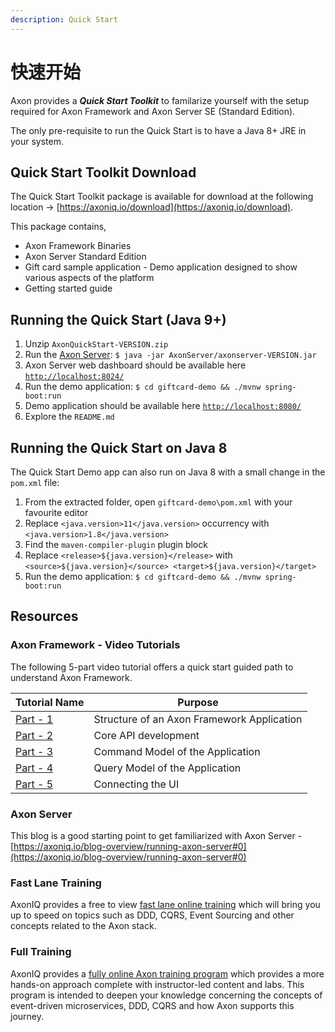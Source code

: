 ```yaml
---
description: Quick Start
---
```


# 快速开始

Axon provides a _**Quick Start Toolkit**_ to familarize yourself with the setup required for Axon Framework and Axon Server SE (Standard Edition).

The only pre-requisite to run the Quick Start is to have a Java 8+ JRE in your system.

## Quick Start Toolkit Download

The Quick Start Toolkit package is available for download at the following location -> [https://axoniq.io/download](https://axoniq.io/download).

This package contains,

* Axon Framework Binaries
* Axon Server Standard Edition
* Gift card sample application - Demo application designed to show various aspects of the platform
* Getting started guide

## Running the Quick Start (Java 9+)

1. Unzip `AxonQuickStart-VERSION.zip`
2. Run the [Axon Server](../axon-server-introduction.md): `$ java -jar AxonServer/axonserver-VERSION.jar`
3. Axon Server web dashboard should be available here [`http://localhost:8024/`](http://localhost:8024/)
4. Run the demo application: `$ cd giftcard-demo && ./mvnw spring-boot:run`
5. Demo application should be available here [`http://localhost:8080/`](http://localhost:8080/)
6. Explore the `README.md`

## Running the Quick Start on Java 8

The Quick Start Demo app can also run on Java 8 with a small change in the `pom.xml` file:

1. From the extracted folder, open `giftcard-demo\pom.xml` with your favourite editor
2. Replace `<java.version>11</java.version>` occurrency with `<java.version>1.8</java.version>`
3. Find the `maven-compiler-plugin` plugin block
4. Replace `<release>${java.version}</release>` with `<source>${java.version}</source> <target>${java.version}</target>`
5. Run the demo application: `$ cd giftcard-demo && ./mvnw spring-boot:run`

## Resources

### Axon Framework - Video Tutorials

The following 5-part video tutorial offers a quick start guided path to understand Axon Framework.

| Tutorial Name                                           | Purpose                                    |
| ------------------------------------------------------- | ------------------------------------------ |
| [Part - 1](https://www.youtube.com/watch?v=tqn9p8Duy54) | Structure of an Axon Framework Application |
| [Part - 2](https://www.youtube.com/watch?v=vnCxjWZrrk0) | Core API development                       |
| [Part - 3](https://www.youtube.com/watch?v=7oy4w5THFEU) | Command Model of the Application           |
| [Part - 4](https://www.youtube.com/watch?v=jS1vfc5EohM) | Query Model of the Application             |
| [Part - 5](https://www.youtube.com/watch?v=lxonQnu1txQ) | Connecting the UI                          |

### Axon Server

This blog is a good starting point to get familiarized with Axon Server - [https://axoniq.io/blog-overview/running-axon-server#0](https://axoniq.io/blog-overview/running-axon-server#0)

### Fast Lane Training

AxonIQ provides a free to view [fast lane online training](https://lp.axoniq.io/fast-lane-axon-framework-online-training) which will bring you up to speed on topics such as DDD, CQRS, Event Sourcing and other concepts related to the Axon stack.

### Full Training

AxonIQ provides a [fully online Axon training program](https://axoniq.io/support-overview/axon-training) which provides a more hands-on approach complete with instructor-led content and labs. This program is intended to deepen your knowledge concerning the concepts of event-driven microservices, DDD, CQRS and how Axon supports this journey.

